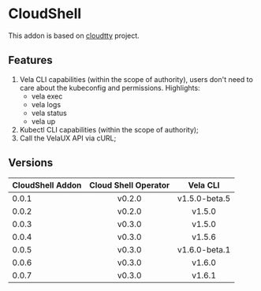 # CloudShell

This addon is based on [cloudtty](https://github.com/cloudtty/cloudtty) project.

## Features

1. Vela CLI capabilities (within the scope of authority), users don't need to care about the kubeconfig and permissions.
 Highlights:
    * vela exec
    * vela logs
    * vela status
    * vela up
2. Kubectl CLI capabilities (within the scope of authority);
3. Call the VelaUX API via cURL;

## Versions

| CloudShell Addon| Cloud Shell Operator |         Vela CLI               |
|-----------------|:--------------------:|:------------------------------:|
| 0.0.1           |       v0.2.0        |       v1.5.0-beta.5             |
| 0.0.2           |       v0.2.0        |       v1.5.0                    |
| 0.0.3           |       v0.3.0        |       v1.5.0                    |
| 0.0.4           |       v0.3.0        |       v1.5.6                    |
| 0.0.5           |       v0.3.0        |       v1.6.0-beta.1             |
| 0.0.6           |       v0.3.0        |       v1.6.0                    |
| 0.0.7           |       v0.3.0        |       v1.6.1                    |
